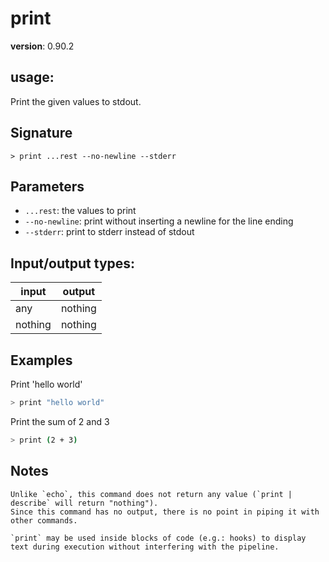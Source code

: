 # print

**version**: 0.90.2

## **usage**:

Print the given values to stdout.

## Signature

`> print ...rest --no-newline --stderr`

## Parameters

- `...rest`: the values to print
- `--no-newline`: print without inserting a newline for the line ending
- `--stderr`: print to stderr instead of stdout

## Input/output types:

| input   | output  |
| ------- | ------- |
| any     | nothing |
| nothing | nothing |

## Examples

Print 'hello world'

```bash
> print "hello world"
```

Print the sum of 2 and 3

```bash
> print (2 + 3)
```

## Notes

```text
Unlike `echo`, this command does not return any value (`print | describe` will return "nothing").
Since this command has no output, there is no point in piping it with other commands.

`print` may be used inside blocks of code (e.g.: hooks) to display text during execution without interfering with the pipeline.
```

